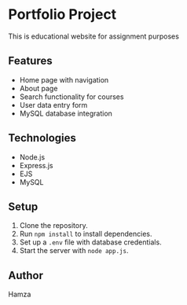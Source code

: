 # Portfolio Project
This is educational website for assignment purposes

## Features
- Home page with navigation
- About page
- Search functionality for courses
- User data entry form
- MySQL database integration

## Technologies
- Node.js
- Express.js
- EJS
- MySQL

## Setup
1. Clone the repository.
2. Run `npm install` to install dependencies.
3. Set up a `.env` file with database credentials.
4. Start the server with `node app.js`.

## Author
Hamza
